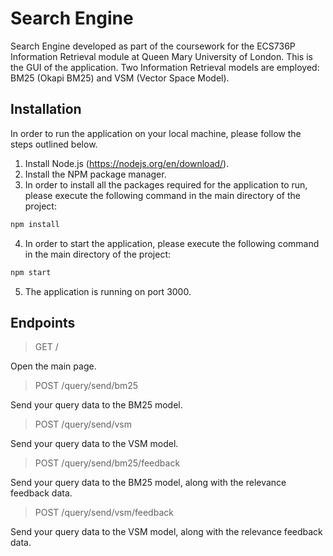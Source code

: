 # Search Engine
Search Engine developed as part of the coursework for the ECS736P Information Retrieval module at Queen Mary University of London. This is the GUI of the application.
Two Information Retrieval models are employed: BM25 (Okapi BM25) and VSM (Vector Space Model). 
## Installation
In order to run the application on your local machine, please follow the steps outlined below.
1. Install Node.js (https://nodejs.org/en/download/).
2. Install the NPM package manager.
3. In order to install all the packages required for the application to run, please execute the following command in the main directory of the project:
```sh
npm install
```
4. In order to start the application, please execute the following command in the main directory of the project:
```sh
npm start
```
5. The application is running on port 3000.
## Endpoints
> GET /

Open the main page.
> POST /query/send/bm25

Send your query data to the BM25 model.
> POST /query/send/vsm

Send your query data to the VSM model. 
> POST /query/send/bm25/feedback

Send your query data to the BM25 model, along with the relevance feedback data.
> POST /query/send/vsm/feedback

Send your query data to the VSM model, along with the relevance feedback data.
